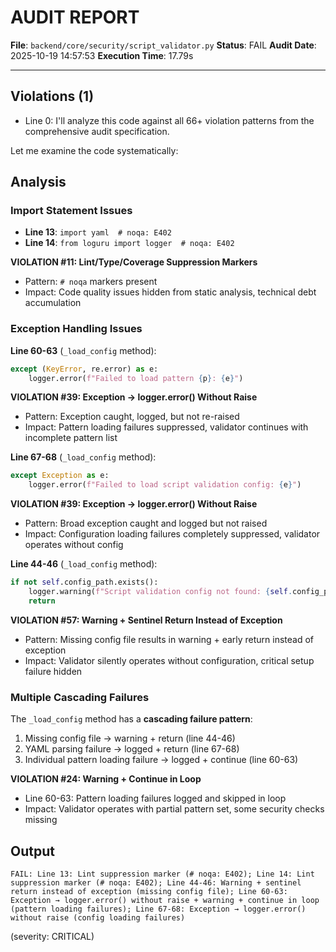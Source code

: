 # AUDIT REPORT

**File**: `backend/core/security/script_validator.py`
**Status**: FAIL
**Audit Date**: 2025-10-19 14:57:53
**Execution Time**: 17.79s

---

## Violations (1)

- Line 0: I'll analyze this code against all 66+ violation patterns from the comprehensive audit specification.

Let me examine the code systematically:

## Analysis

### Import Statement Issues
- **Line 13**: `import yaml  # noqa: E402`
- **Line 14**: `from loguru import logger  # noqa: E402`

**VIOLATION #11: Lint/Type/Coverage Suppression Markers**
- Pattern: `# noqa` markers present
- Impact: Code quality issues hidden from static analysis, technical debt accumulation

### Exception Handling Issues

**Line 60-63** (`_load_config` method):
```python
except (KeyError, re.error) as e:
    logger.error(f"Failed to load pattern {p}: {e}")
```
**VIOLATION #39: Exception → logger.error() Without Raise**
- Pattern: Exception caught, logged, but not re-raised
- Impact: Pattern loading failures suppressed, validator continues with incomplete pattern list

**Line 67-68** (`_load_config` method):
```python
except Exception as e:
    logger.error(f"Failed to load script validation config: {e}")
```
**VIOLATION #39: Exception → logger.error() Without Raise**
- Pattern: Broad exception caught and logged but not raised
- Impact: Configuration loading failures completely suppressed, validator operates without config

**Line 44-46** (`_load_config` method):
```python
if not self.config_path.exists():
    logger.warning(f"Script validation config not found: {self.config_path}")
    return
```
**VIOLATION #57: Warning + Sentinel Return Instead of Exception**
- Pattern: Missing config file results in warning + early return instead of exception
- Impact: Validator silently operates without configuration, critical setup failure hidden

### Multiple Cascading Failures

The `_load_config` method has a **cascading failure pattern**:
1. Missing config file → warning + return (line 44-46)
2. YAML parsing failure → logged + return (line 67-68)  
3. Individual pattern loading failure → logged + continue (line 60-63)

**VIOLATION #24: Warning + Continue in Loop**
- Line 60-63: Pattern loading failures logged and skipped in loop
- Impact: Validator operates with partial pattern set, some security checks missing

## Output

```
FAIL: Line 13: Lint suppression marker (# noqa: E402); Line 14: Lint suppression marker (# noqa: E402); Line 44-46: Warning + sentinel return instead of exception (missing config file); Line 60-63: Exception → logger.error() without raise + warning + continue in loop (pattern loading failures); Line 67-68: Exception → logger.error() without raise (config loading failures)
```
 (severity: CRITICAL)

